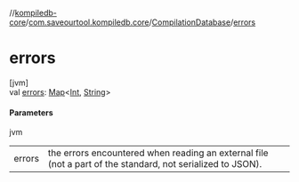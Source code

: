 //[kompiledb-core](../../../index.md)/[com.saveourtool.kompiledb.core](../index.md)/[CompilationDatabase](index.md)/[errors](errors.md)

# errors

[jvm]\
val [errors](errors.md): [Map](https://kotlinlang.org/api/latest/jvm/stdlib/kotlin.collections/-map/index.html)&lt;[Int](https://kotlinlang.org/api/latest/jvm/stdlib/kotlin/-int/index.html), [String](https://kotlinlang.org/api/latest/jvm/stdlib/kotlin/-string/index.html)&gt;

#### Parameters

jvm

| | |
|---|---|
| errors | the errors encountered when reading an external file (not a part of the standard, not serialized to JSON). |
